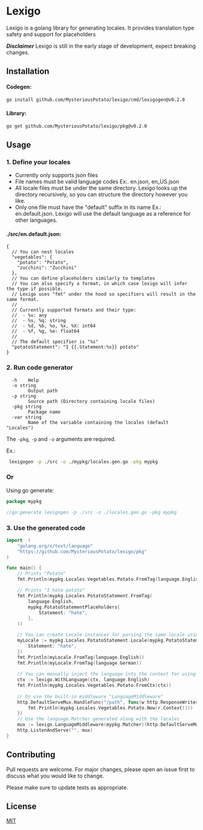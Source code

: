 # Lexigo

Lexigo is a golang library for generating locales.
It provides translation type safety and support for placeholders

***Disclaimer***
Lexigo is still in the early stage of development, expect breaking changes.

## Installation

#### Codegen: 
```bash
go install github.com/MysteriousPotato/lexigo/cmd/lexigogen@v0.2.0
```

#### Library:
```bash
go get github.com/MysteriousPotato/lexigo/pkg@v0.2.0
```

## Usage

### 1. Define your locales
- Currently only supports json files
- File names must be valid language codes Ex:. en.json, en_US.json
- All locale files must be under the same directory. Lexigo looks up the directory recursively, so you can structure the directory however you like.
- Only one file must have the "default" suffix in its name Ex.: en.default.json. Lexigo will use the default language as a reference for other languages.

#### ./src/en.default.json:
```
{
  // You can nest locales
  "vegetables": {
    "potato": "Potato",
    "zucchini": "Zucchini"
  },
  // You can define placeholders similarly to templates
  // You can also specify a format, in which case lexigo will infer the type if possible.
  // Lexigo uses "fmt" under the hood so specifiers will result in the same format.
  //
  // Currently supported formats and their type:
  //  - %v: any
  //  - %s, %q: string
  //  - %d, %b, %o, %x, %X: int64
  //  - %f, %g, %e: float64
  //
  // The default specifier is "%s"
  "potatoStatement": "I {{.Statement:%s}} potato"
}
```

### 2. Run code generator
```
  -h    Help
  -o string
        Output path
  -p string
        Source path (Directory containing locale files)
  -pkg string
        Package name
  -var string
        Name of the variable containing the locales (default "Locales")
```

The `-pkg`, `-p` and `-o` arguments are required.

Ex.:
```bash
 lexigogen -p ./src -o ./mypkg/locales.gen.go -pkg mypkg 
 ```

### Or
Using go generate:
```go
package mypkg

//go:generate lexigogen -p ./src -o ./locales.gen.go -pkg mypkg
```

### 3. Use the generated code
```go
import 	(
	"golang.org/x/text/language"
	"https://github.com/MysteriousPotato/lexigo/pkg"
)

func main() {
    // Prints "Potato"
    fmt.Println(mypkg.Locales.Vegetables.Potato.FromTag(language.English))

    // Prints "I hate potato"
    fmt.Println(mypkg.Locales.PotatoStatement.FromTag(
        language.English,
        mypkg.PotatoStatementPlaceholders{
            Statement: "hate",
        },
    ))

    // You can create Locale instances for parsing the same locale using different languages
    myLocale := mypkg.Locales.PotatoStatement.Locale(mypkg.PotatoStatementPlaceholders{
        Statement: "hate",
    })
    fmt.Println(myLocale.FromTag(language.English))
    fmt.Println(myLocale.FromTag(language.German))
	
    // You can manually inject the language into the context for using "New"
    ctx := lexigo.WithLanguage(ctx, language.English) 
    fmt.Println(mypkg.Locales.Vegetables.Potato.FromCtx(ctx))
	
    // Or use the built-in middleware "LanguageMiddleware"
    http.DefaultServeMux.HandleFunc("/path", func(w http.ResponseWriter, r *http.Request) {
        fmt.Println(mypkg.Locales.Vegetables.Potato.New(r.Context()))	
    })
    // Use the language.Matcher generated along with the locales
    mux := lexigo.LanguageMiddleware(mypkg.Matcher)(http.DefaultServeMux)
    http.ListenAndServe("", mux)
}
```


## Contributing

Pull requests are welcome. For major changes, please open an issue first
to discuss what you would like to change.

Please make sure to update tests as appropriate.

## License

[MIT](https://github.com/MysteriousPotato/lexigo/LICENSE)